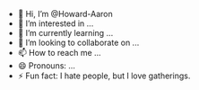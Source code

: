 - 👋 Hi, I’m @Howard-Aaron
- 👀 I’m interested in ...
- 🌱 I’m currently learning ...
- 💞️ I’m looking to collaborate on ...
- 📫 How to reach me ...
- 😄 Pronouns: ...
- ⚡ Fun fact: I hate people, but I love gatherings.

<!---
Howard-Aaron/Howard-Aaron is a ✨ special ✨ repository because its `README.md` (this file) appears on your GitHub profile.
You can click the Preview link to take a look at your changes.
--->
